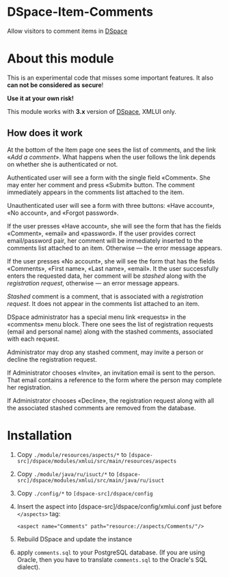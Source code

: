 # DSpace-Item-Comments

Allow visitors to comment items in [DSpace](http://dspace.org)

# About this module

This is an experimental code that misses some important features. It also
**can not be considered as secure**!

**Use it at your own risk!**

This module works with **3.x** version of [DSpace](http://dspace.org),
XMLUI only. 

## How does it work

At the bottom of the Item page one sees the list of comments, and the link
«*Add a comment*». What happens when the user follows the link depends on
whether she is authenticated or not.

Authenticated user will see a form
with the single field «Comment». She may enter her comment and press «Submit»
button. The comment immediately appears in the comments list attached to
the item.

Unauthenticated user will see a form with three buttons: «Have account»,
«No account», and «Forgot password».

If the user presses «Have account», she will see the form that has the fields
«Comment», «email» and «password». If the user provides correct email/password pair,
her comment will be immediately inserted to the comments list attached to an item.
Otherwise — the error message appears.

If the user presses «No account», she will see the form that has the fields
«Comments», «First name», «Last name», «email». It the user successfully enters
the requested data, her comment will be *stashed* along with the *registration request*,
otherwise — an error message appears.

*Stashed* comment is a comment, that is associated with a *registration request*. It
does not appear in the comments list attached to an item.

DSpace administrator has a special menu link «requests» in the «comments» menu block.
There one sees the list of registration requests (email and personal name) along with the stashed
comments, associated with each request.

Administrator may drop any stashed comment, may invite a person or decline the registration
request. 

If Administrator chooses «Invite», an invitation email is sent to the person. That email
contains a reference to the form where the person may complete her registration.

If Administrator chooses «Decline», the registration request along with all the associated
stashed comments are removed from the database.

# Installation

1. Copy `./module/resources/aspects/*` to `[dspace-src]/dspace/modules/xmlui/src/main/resources/aspects`
2. Copy `./module/java/ru/isuct/*` to `[dspace-src]/dspace/modules/xmlui/src/main/java/ru/isuct`
3. Copy `./config/*` to `[dspace-src]/dspace/config`
4. Insert the aspect into [dspace-src]/dspace/config/xmlui.conf just before `</aspects>` tag:
	
	`<aspect name="Comments" path="resource://aspects/Comments/"/>`
	
5. Rebuild DSpace and update the instance
6. apply `comments.sql` to your PostgreSQL database. (If you are using Oracle, then you have to translate
`comments.sql` to the Oracle's SQL dialect).

